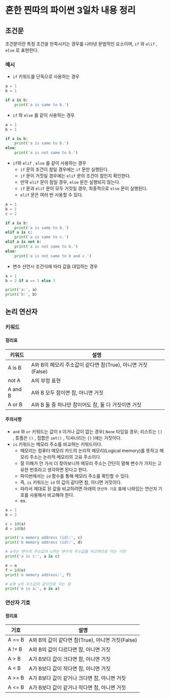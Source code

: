 # 흔한 찐따의 파이썬 3일차 내용 정리

## 조건문
조건문이란 특정 조건을 만족시키는 경우를 나타낸 문법적인 요소이며, `if` 와 `elif` , `else` 로 표현한다.

### 예시
- `if` 키워드를 단독으로 사용하는 경우
```python
a = 1
b = 1

if a is b:
    print('a is same to b.')
```

- `if` 와 `else` 를 같이 사용하는 경우
```python
a = 1
b = 1

if a is b:
    print('a is same to b.')
else:
    print('a is not same to b.')
```

- `if`와 `elif` , `else` 를 같이 사용하는 경우
  - `if` 문의 조건이 참일 경우에는 `if` 문만 실행된다.
  - `if` 문이 거짓일 경우에는 `elif` 문의 조건이 참인지 확인한다.
  - 만약 `elif` 문이 참일 경우, `else` 문은 실행되지 않는다.
  - `if` 문과 `elif` 문이 모두 거짓일 경우, 최종적으로 `else` 문이 실행된다.
  - `elif` 문은 여러 번 사용할 수 있다.
```python
a = 1
b = 1
c = 2

if a is b:
    print('a is same to b.')
elif a is c:
    print('a is same to c.')
elif a is not b:
    print('a is not same to b.')
else:
    print('a is not same to b and c.')
```

- 변수 선언시 조건식에 따라 값을 대입하는 경우
```python
a = 1
b = 2 if a == 1 else 3

print('a:', a)
print('b:', b)
```

## 논리 연산자

### 키워드

#### 정리표
| 키워드    | 설명                                                     |
| ------- | ---------------------------------------------------------- |
| A is B  | A와 B의 메모리 주소값이 같다면 참(True), 아니면 거짓(False) |
| not A   | A의 부정 표현                                              |
| A and B | A와 B 모두 참이면 참, 아니면 거짓                           | 
| A or B  | A와 B 둘 중 하나만 참이어도 참, 둘 다 거짓이면 거짓         |

#### 주의사항
- `and` 와 `or` 키워드는 값이 `0` 이거나 값이 없는 경우( `None` 타입일 경우; 리스트는 `[]` , 튜플은 `()` , 집합은 `set()` , 딕셔너리는 `{}` )에는 거짓이다.
- `is` 키워드는 메모리 주소를 비교하는 키워드이다.
  - 메모리는 컴퓨터 메모리 카드의 논리적 메모리(Logical memory)를 뜻하고 메모리 주소는 논리적 메모리의 고유 주소이다.
  - 잘 이해가 안 가서 더 찾아보니까 메모리 주소는 간단히 말해 변수가 가지는 고유한 번호라고 생각하면 된다고 한다.
  - 파이썬에서는 `id` 함수를 통해 메모리 주소를 확인할 수 있다.
  - 즉, `is` 키워드는 `id` 의 값이 같다면 참, 아니면 거짓이다.
  - 따라서 제대로 된 값을 비교하려면 아래의 `연산자 기호` 표에 나와있는 연산자 기호를 사용해서 비교해야 한다.
  - ex.
```python
a = 1
b = 2

c = id(a)
d = id(b)

print('a memory address (id):', c)
print('b memory address (id):', d)

# a라는 변수의 주소값과 c라는 변수의 주소값을 비교하므로 이는 거짓
print('a is c:', a is c)

e = a
f = id(e)
print('e memory address:', f)

# e와 a의 주소값이 같으므로 이는 참
print('e is a:', e is a)
```

### 연산자 기호

#### 정리표
| 기호   | 설명                                            |
| ------ | ----------------------------------------------- |
| A == B | A와 B의 값이 같다면 참(True), 아니면 거짓(False) |
| A != B | A와 B의 값이 다르다면 참, 아니면 거짓            |
| A > B  | A가 B보다 값이 크다면 참, 아니면 거짓            |
| A < B  | A가 B보다 값이 작다면 참, 아니면 거짓            |
| A >= B | A가 B보다 값이 같거나 크다면 참, 아니면 거짓     |
| A <= B | A가 B보다 값이 같거나 작다면 참, 아니면 거짓     |

